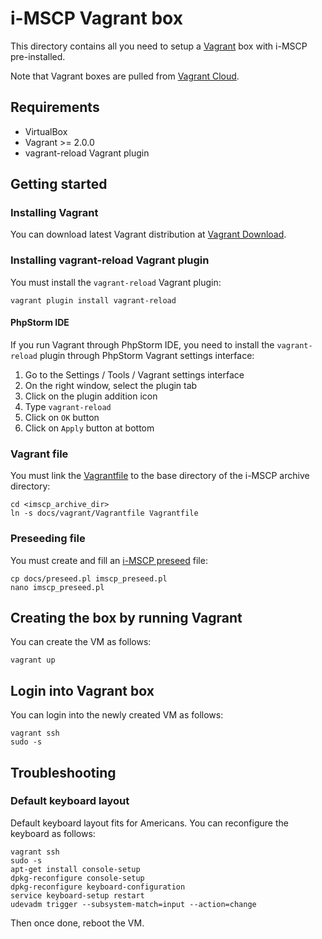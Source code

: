 # i-MSCP Vagrant box

This directory contains all you need to setup a
[Vagrant](http://www.vagrantup.com/) box with i-MSCP pre-installed.

Note that Vagrant boxes are pulled from
[Vagrant Cloud](https://app.vagrantup.com/debian/boxes/stretch64).

## Requirements

- VirtualBox
- Vagrant >= 2.0.0
- vagrant-reload Vagrant plugin

## Getting started

### Installing Vagrant

You can download latest Vagrant distribution at
[Vagrant Download](https://www.vagrantup.com/downloads.html).

### Installing vagrant-reload Vagrant plugin

You must install the `vagrant-reload` Vagrant plugin:

```
vagrant plugin install vagrant-reload
```

#### PhpStorm IDE

If you run Vagrant through PhpStorm IDE, you need to install the `vagrant-reload` plugin
through PhpStorm Vagrant settings interface:

1. Go to the Settings / Tools / Vagrant settings interface
2. On the right window, select the plugin tab
3. Click on the plugin addition icon
4. Type `vagrant-reload`
5. Click on `OK` button
6. Click on `Apply` button at bottom


### Vagrant file

You must link the [Vagrantfile](Vagrantfile) to the base directory
of the i-MSCP archive directory:

```
cd <imscp_archive_dir>
ln -s docs/vagrant/Vagrantfile Vagrantfile
```

### Preseeding file

You must create and fill an
[i-MSCP preseed](https://wiki.i-mscp.net/doku.php?id=start:preseeding) file:

```
cp docs/preseed.pl imscp_preseed.pl
nano imscp_preseed.pl
```

## Creating the box by running Vagrant

You can create the VM as follows:

```
vagrant up
```

## Login into Vagrant box

You can login into the newly created VM as follows:

```
vagrant ssh
sudo -s
```

## Troubleshooting

### Default keyboard layout

Default keyboard layout fits for Americans. You can reconfigure the keyboard as follows:

```
vagrant ssh
sudo -s
apt-get install console-setup
dpkg-reconfigure console-setup
dpkg-reconfigure keyboard-configuration
service keyboard-setup restart
udevadm trigger --subsystem-match=input --action=change
```

Then once done, reboot the VM.
